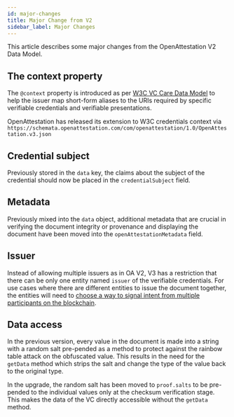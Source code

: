 ```yaml
---
id: major-changes
title: Major Change from V2
sidebar_label: Major Changes
---
```


This article describes some major changes from the OpenAttestation V2 Data Model.

## The context property

The `@context` property is introduced as per [W3C VC Care Data Model](https://www.w3.org/TR/vc-data-model/#contexts) to help the issuer map short-form aliases to the URIs required by specific verifiable credentials and verifiable presentations.

OpenAttestation has released its extension to W3C credentials context via `https://schemata.openattestation.com/com/openattestation/1.0/OpenAttestation.v3.json`

## Credential subject

Previously stored in the `data` key, the claims about the subject of the credential should now be placed in the `credentialSubject` field.

## Metadata

Previously mixed into the `data` object, additional metadata that are crucial in verifying the document integrity or provenance and displaying the document have been moved into the `openAttestationMetadata` field.

## Issuer

Instead of allowing multiple issuers as in OA V2, V3 has a restriction that there can be only one entity named `issuer` of the verifiable credentials. For use cases where there are different entities to issue the document together, the entities will need to [choose a way to signal intent from multiple participants on the blockchain](https://geek.sg/blog/comparing-different-ways-to-signal-intent-from-multiple-participants-on-the-blockchain).

## Data access

<!--Flag: Explain the meaning of "salt" or add it into glossary-->

In the previous version, every value in the document is made into a string with a random salt pre-pended as a method to protect against the rainbow table attack on the obfuscated value. This results in the need for the `getData` method which strips the salt and change the type of the value back to the original type.

In the upgrade, the random salt has been moved to `proof.salts` to be pre-pended to the individual values only at the checksum verification stage. This makes the data of the VC directly accessible without the `getData` method.
